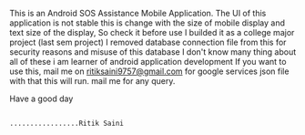 This is an Android SOS Assistance Mobile Application.
The UI of this application is not stable this is change with the size of mobile display and text size of the display, So check it before use
I builded it as a college major project (last sem project)
I removed database connection file from this for security reasons and misuse of this database
I don't know many thing about all of these i am learner of android application development 
If you want to use this, mail me on ritiksaini9757@gmail.com for google services json file with that this will run.
mail me for any query.

Have a good day 

                                                                                                  .................Ritik Saini
